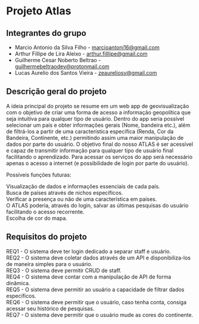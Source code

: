 # Projeto Atlas

## Integrantes do grupo 
 * Marcio Antonio da Silva Filho - marcioantoni16@gmail.com
 * Arthur Fillipe de Lira Aleixo - arthur.filllipe@gmail.com
 * Guilherme Cesar Noberto Beltrao - guilhermebeltraodev@protonmail.com
 * Lucas Aurelio dos Santos Vieira - zeaureliosv@gmail.com

## Descrição geral do projeto 
A ideia principal do projeto se resume em um web app de geovisualização com o objetivo de criar uma forma de acesso a informação geopolítica que seja intuitiva para qualquer tipo de usuário. Dentro do app seria possível selecionar um país e obter informações gerais (Nome, bandeira etc.), além de filtrá-los a partir de uma característica específica (Renda, Cor da Bandeira, Continente, etc.) permitindo assim uma maior manipulação de dados por parte do usuário. O objetivo final do nosso ATLAS é ser acessível e capaz de transmitir informação para qualquer tipo de usuário final facilitando o aprendizado. Para acessar os serviços do app será necessário apenas o acesso a internet (e possibilidade de login por parte do usuário).



Possíveis funções futuras: 

Visualização de dados e informações essenciais de cada país.  
Busca de países através de nichos específicos.  
Verificar a presença ou não de uma característica  em países.  
O ATLAS poderia, através do login, salvar as últimas pesquisas do usuário facilitando o acesso recorrente.  
Escolha de cor do mapa.  


## Requisitos do projeto
REQ1 - O sistema deve ter login dedicado a separar staff e usuário.  
REQ2 - O sistema deve coletar dados através de um API e disponibiliza-los de maneira simples para o usuário.  
REQ3 - O sistema deve permitir CRUD de staff.  
REQ4 - O sistema deve contar com a manipulação de API de forma dinâmica.  
REQ5 - O sistema deve permitir ao usuário a capacidade de filtrar dados específicos.  
REQ6 - O sistema deve permitir que o usuário, caso tenha conta, consiga acessar seu histórico de pesquisas.  
REQ7 - O sistema deve permitir que o usuário mude as cores do continente.  


